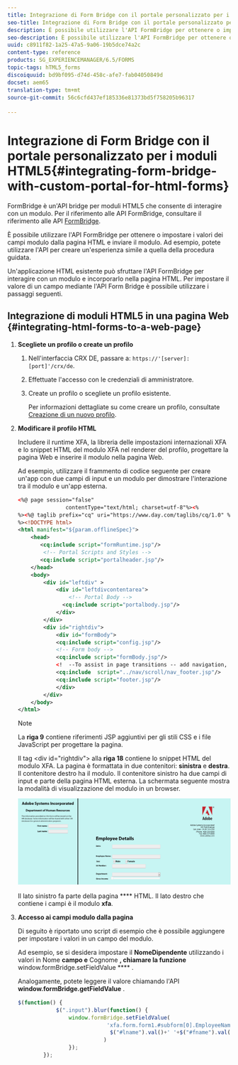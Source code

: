 ```yaml
---
title: Integrazione di Form Bridge con il portale personalizzato per i moduli HTML5
seo-title: Integrazione di Form Bridge con il portale personalizzato per i moduli HTML5
description: È possibile utilizzare l'API FormBridge per ottenere o impostare i valori dei campi modulo dalla pagina HTML e inviare il modulo.
seo-description: È possibile utilizzare l'API FormBridge per ottenere o impostare i valori dei campi modulo dalla pagina HTML e inviare il modulo.
uuid: c8911f82-1a25-47a5-9a06-19b5dce74a2c
content-type: reference
products: SG_EXPERIENCEMANAGER/6.5/FORMS
topic-tags: hTML5_forms
discoiquuid: bd9bf095-d74d-458c-afe7-fab04050849d
docset: aem65
translation-type: tm+mt
source-git-commit: 56c6cfd437ef185336e81373bd5f758205b96317

---
```



# Integrazione di Form Bridge con il portale personalizzato per i moduli HTML5{#integrating-form-bridge-with-custom-portal-for-html-forms}

FormBridge è un&#39;API bridge per moduli HTML5 che consente di interagire con un modulo. Per il riferimento alle API FormBridge, consultare il riferimento alle API [FormBridge](/help/forms/using/form-bridge-apis.md).

È possibile utilizzare l&#39;API FormBridge per ottenere o impostare i valori dei campi modulo dalla pagina HTML e inviare il modulo. Ad esempio, potete utilizzare l&#39;API per creare un&#39;esperienza simile a quella della procedura guidata.

Un&#39;applicazione HTML esistente può sfruttare l&#39;API FormBridge per interagire con un modulo e incorporarlo nella pagina HTML. Per impostare il valore di un campo mediante l&#39;API Form Bridge è possibile utilizzare i passaggi seguenti.

## Integrazione di moduli HTML5 in una pagina Web {#integrating-html-forms-to-a-web-page}

1. **Scegliete un profilo o create un profilo**

   1. Nell&#39;interfaccia CRX DE, passare a: `https://'[server]:[port]'/crx/de`.
   1. Effettuate l&#39;accesso con le credenziali di amministratore.
   1. Create un profilo o scegliete un profilo esistente.

      Per informazioni dettagliate su come creare un profilo, consultate [Creazione di un nuovo profilo](/help/forms/using/custom-profile.md).

1. **Modificare il profilo HTML**

   Includere il runtime XFA, la libreria delle impostazioni internazionali XFA e lo snippet HTML del modulo XFA nel renderer del profilo, progettare la pagina Web e inserire il modulo nella pagina Web.

   Ad esempio, utilizzare il frammento di codice seguente per creare un&#39;app con due campi di input e un modulo per dimostrare l&#39;interazione tra il modulo e un&#39;app esterna.

   ```xml
   <%@ page session="false"
                  contentType="text/html; charset=utf-8"%><%
   %><%@ taglib prefix="cq" uri="https://www.day.com/taglibs/cq/1.0" %><%
   %><!DOCTYPE html>
   <html manifest="${param.offlineSpec}">
       <head>
          <cq:include script="formRuntime.jsp"/>
           <!-- Portal Scripts and Styles -->
          <cq:include script="portalheader.jsp"/>
       </head>
       <body>
           <div id="leftdiv" >
               <div id="leftdivcontentarea">
                   <!-- Portal Body -->
                 <cq:include script="portalbody.jsp"/>
               </div>
           </div>
           <div id="rightdiv">
               <div id="formBody">
               <cq:include script="config.jsp"/>
               <!-- Form body -->
               <cq:include script="formBody.jsp"/>
               <!  --To assist in page transitions -- add navigation, based on scrolling -->
               <cq:include  script="../nav/scroll/nav_footer.jsp"/>
               <cq:include script="footer.jsp"/>
               </div>
           </div>
       </body>
   </html>
   ```

   >[!NOTE]
   >
   >La **riga 9** contiene riferimenti JSP aggiuntivi per gli stili CSS e i file JavaScript per progettare la pagina.
   >
   >
   >Il tag &lt;div id=&quot;rightdiv&quot;> alla **riga 18** contiene lo snippet HTML del modulo XFA.
   La pagina è formattata in due contenitori: **sinistra** e **destra**. Il contenitore destro ha il modulo. Il contenitore sinistro ha due campi di input e parte della pagina HTML esterna.
   La schermata seguente mostra la modalità di visualizzazione del modulo in un browser.

   ![portale](assets/portal.jpg)

   Il lato sinistro fa parte della pagina **** HTML. Il lato destro che contiene i campi è il modulo **xfa**.

1. **Accesso ai campi modulo dalla pagina**

   Di seguito è riportato uno script di esempio che è possibile aggiungere per impostare i valori in un campo del modulo.

   Ad esempio, se si desidera impostare il **NomeDipendente** utilizzando i valori in Nome **campo e** Cognome **, chiamare la funzione** window.formBridge.setFieldValue **** .

   Analogamente, potete leggere il valore chiamando l&#39;API **window.formBridge.getFieldValue** .

   ```javascript
   $(function() {
               $(".input").blur(function() {
                   window.formBridge.setFieldValue(
                               'xfa.form.form1.#subform[0].EmployeeName',
                                $("#lname").val()+' '+$("#fname").val()
                              )
                   });
           });
   ```
